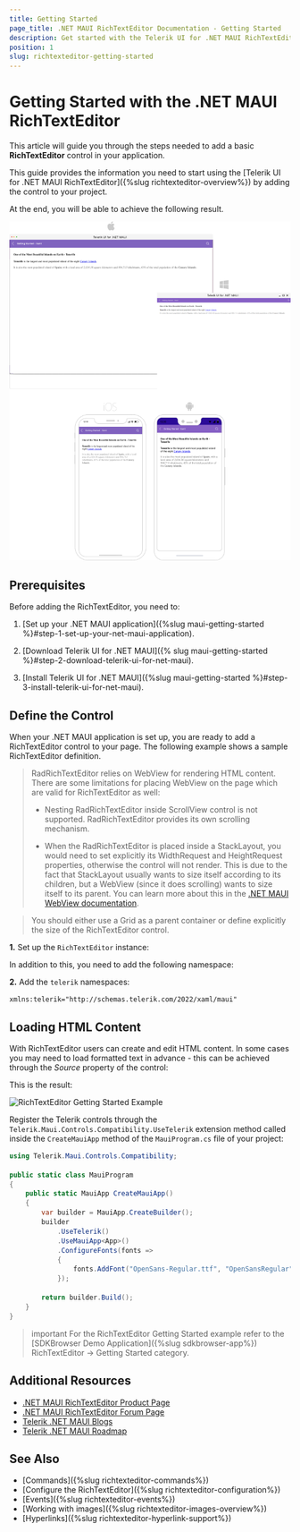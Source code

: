 ```yaml
---
title: Getting Started
page_title: .NET MAUI RichTextEditor Documentation - Getting Started
description: Get started with the Telerik UI for .NET MAUI RichTextEditor and add the control to your .NET MAUI project.
position: 1
slug: richtexteditor-getting-started
---
```


# Getting Started with the .NET MAUI RichTextEditor

This article will guide you through the steps needed to add a basic **RichTextEditor** control in your application.

This guide provides the information you need to start using the [Telerik UI for .NET MAUI RichTextEditor]({%slug richtexteditor-overview%}) by adding the control to your project.

At the end, you will be able to achieve the following result.

![.NET MAUI RichTextEditor Getting Started](images/rte-gettingstarted.png)

## Prerequisites

Before adding the RichTextEditor, you need to:

1. [Set up your .NET MAUI application]({%slug maui-getting-started %}#step-1-set-up-your-net-maui-application).

1. [Download Telerik UI for .NET MAUI]({% slug maui-getting-started %}#step-2-download-telerik-ui-for-net-maui).

1. [Install Telerik UI for .NET MAUI]({%slug maui-getting-started %}#step-3-install-telerik-ui-for-net-maui).

## Define the Control

When your .NET MAUI application is set up, you are ready to add a RichTextEditor control to your page. The following example shows a sample RichTextEditor definition.

> RadRichTextEditor relies on WebView for rendering HTML content. There are some limitations for placing WebView on the page which are valid for RichTextEditor as well:
>
> - Nesting RadRichTextEditor inside ScrollView control is not supported. RadRichTextEditor provides its own scrolling mechanism.
>
> - When the RadRichTextEditor is placed inside a StackLayout, you would need to set explicitly its WidthRequest and HeightRequest properties, otherwise the control will not render. This is due to the fact that StackLayout usually wants to size itself according to its children, but a WebView (since it does scrolling) wants to size itself to its parent. You can learn more about this in the [.NET MAUI WebView documentation](https://learn.microsoft.com/en-us/dotnet/maui/user-interface/controls/webview?pivots=devices-windows).

>
> You should either use a Grid as a parent container or define explicitly the size of the RichTextEditor control.


**1.** Set up the `RichTextEditor` instance:

<snippet id='richtexteditor-getting-started-xaml' />

In addition to this, you need to add the following namespace:

**2.** Add the `telerik` namespaces:

```XAML
xmlns:telerik="http://schemas.telerik.com/2022/xaml/maui"
```

## Loading HTML Content

With RichTextEditor users can create and edit HTML content. In some cases you may need to load formatted text in advance - this can be achieved through the *Source* property of the control:

<snippet id='richtexteditor-getting-started' />

This is the result:

![RichTextEditor Getting Started Example](images/richtexteditor-getting-started.png "RichTextEditor Getting Started Example")

Register the Telerik controls through the `Telerik.Maui.Controls.Compatibility.UseTelerik` extension method called inside the `CreateMauiApp` method of the `MauiProgram.cs` file of your project:

```C#
using Telerik.Maui.Controls.Compatibility;

public static class MauiProgram
{
	public static MauiApp CreateMauiApp()
	{
		var builder = MauiApp.CreateBuilder();
		builder
			.UseTelerik()
			.UseMauiApp<App>()
			.ConfigureFonts(fonts =>
			{
				fonts.AddFont("OpenSans-Regular.ttf", "OpenSansRegular");
			});

		return builder.Build();
	}
}           
```

>important For the RichTextEditor Getting Started example refer to the [SDKBrowser Demo Application]({%slug sdkbrowser-app%}) RichTextEditor -> Getting Started category.

## Additional Resources

- [.NET MAUI RichTextEditor Product Page](https://www.telerik.com/maui-ui/richtexteditor)
- [.NET MAUI RichTextEditor Forum Page](https://www.telerik.com/forums/maui?tagId=1829)
- [Telerik .NET MAUI Blogs](https://www.telerik.com/blogs/mobile-net-maui)
- [Telerik .NET MAUI Roadmap](https://www.telerik.com/support/whats-new/maui-ui/roadmap)

## See Also

- [Commands]({%slug richtexteditor-commands%})
- [Configure the RichTextEditor]({%slug richtexteditor-configuration%})
- [Events]({%slug richtexteditor-events%})
- [Working with images]({%slug richtexteditor-images-overview%})
- [Hyperlinks]({%slug richtexteditor-hyperlink-support%})